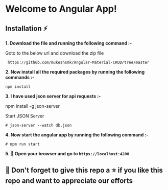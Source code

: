 # Welcome to Angular App!

## Installation :zap:

**1. Download the file and running the following command :-**

 Goto to the below url and download the zip file
```
 https://github.com/mukeshsmk/Angular-Material-CRUD/tree/master
```

**2. Now install all the required packages by running the following commands :-**

```
npm install
```

**3. I have used json server for api requests :-**

 npm install -g json-server

 Start JSON Server
 
```
# json-server --watch db.json
```


**4. Now start the angular app by running the following command :-**

```
# npm run start
```

**5.** **🎉 Open your browser and go to `https://localhost:4200`**

## 🤩 Don't forget to give this repo a ⭐ if you like this repo and want to appreciate our efforts
